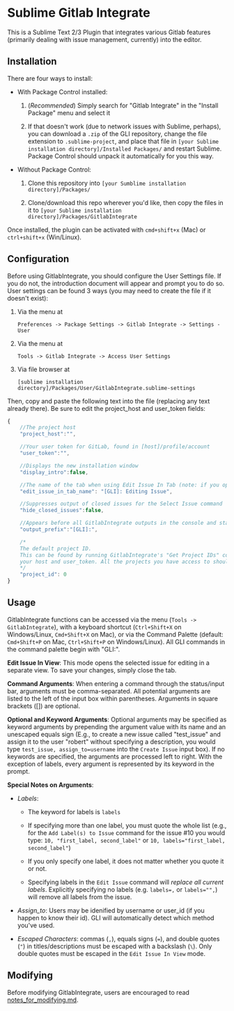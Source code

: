 Sublime Gitlab Integrate
========================
This is a Sublime Text 2/3 Plugin that integrates various Gitlab features (primarily dealing with issue management, currently) into the editor. 

Installation
----------
There are four ways to install:

- With Package Control installed:
  1. (*Recommended*) Simply search for "Gitlab Integrate" in the "Install Package" menu and select it

  2. If that doesn't work (due to network issues with Sublime, perhaps), you can download a `.zip` of the GLI repository, change the file extension to `.sublime-project`, and place that file in `[your Sublime installation directory]/Installed Packages/` and restart Sublime. Package Control should unpack it automatically for you this way.

- Without Package Control:
  1. Clone this repository into `[your Sumblime installation directory]/Packages/`

  2. Clone/download this repo wherever you'd like, then copy the files in it to `[your Sublime installation directory]/Packages/GitlabIntegrate`

Once installed, the plugin can be activated with `cmd+shift+x` (Mac) or `ctrl+shift+x` (Win/Linux).

Configuration
----------
Before using GitlabIntegrate, you should configure the User Settings file. If you do not, the introduction document will appear and prompt you to do so. User settings can be found 3 ways (you may need to create the file if it doesn't exist):

1. Via the menu at 

   `Preferences -> Package Settings -> Gitlab Integrate -> Settings - User`
2. Via the menu at

   `Tools -> Gitlab Integrate -> Access User Settings`
3. Via file browser at

   `[sublime installation directory]/Packages/User/GitlabIntegrate.sublime-settings` 

Then, copy and paste the following text into the file (replacing any text already there). Be sure to edit the project_host and user_token fields:

```javascript
{
	//The project host
	"project_host":"",

	//Your user token for GitLab, found in [host]/profile/account 
	"user_token":"",	

	//Displays the new installation window
	"display_intro":false,

	//The name of the tab when using Edit Issue In Tab (note: if you open another tab with this name, weird things might happen)
	"edit_issue_in_tab_name": "[GLI]: Editing Issue",

	//Suppresses output of closed issues for the Select Issue command
	"hide_closed_issues":false,

	//Appears before all GitlabIntegrate outputs in the console and status bar
	"output_prefix":"[GLI]:",

	/*
	The default project ID.
	This can be found by running GitlabIntegrate's "Get Project IDs" command after configuring 
	your host and user_token. All the projects you have access to should be listed with their IDs.
	*/
	"project_id": 0	
}
```

Usage
------
GitlabIntegrate functions can be accessed via the menu (`Tools -> GitlabIntegrate`), with a keyboard shortcut (`Ctrl+Shift+X` on Windows/Linux, `Cmd+Shift+X` on Mac), or via the Command Palette (default: `Cmd+Shift+P` on Mac, `Ctrl+Shift+P` on Windows/Linux). All GLI commands in the command palette begin with "GLI:".

**Edit Issue In View**: This mode opens the selected issue for editing in a separate view. To save your changes, simply close the tab.  

**Command Arguments**: When entering a command through the status/input bar, arguments must be comma-separated. All potential arguments are listed to the left of the input box within parentheses. Arguments in square brackets ([]) are optional. 

**Optional and Keyword Arguments**: Optional arguments may be specified as keyword arguments by prepending the argument value with its name and an unescaped equals sign (E.g., to create a new issue called "test_issue" and assign it to the user "robert" without specifying a description, you would type `test_issue, assign_to=username` into the `Create Issue` input box). If no keywords are specified, the arguments are processed left to right. 
With the exception of labels, every argument is represented by its keyword in the prompt.

**Special Notes on Arguments**:

- *Labels*: 

  - The keyword for labels is `labels`

  - If specifying more than one label, you must quote the whole list (e.g., for the `Add Label(s) to Issue` command for the issue #10 you would type: `10, "first_label, second_label"` or `10, labels="first_label, second_label"`)

  - If you only specify one label, it does not matter whether you quote it or not.

  - Specifying labels in the `Edit Issue` command will _replace all current labels_. Explicitly specifying no labels (e.g. `labels=,` or `labels="",`) will remove all labels from the issue.

- *Assign_to*: Users may be idenified by username or user_id (if you happen to know their id). GLI will automatically detect which method you've used.

- *Escaped Characters*: commas (`,`), equals signs (`=`), and double quotes (`"`) in titles/descriptions must be escaped with a backslash (`\`). Only double quotes must be escaped in the `Edit Issue In View` mode.

Modifying
---------
Before modifying GitlabIntegrate, users are encouraged to read [notes_for_modifying.md](./notes_for_modifying.md).
